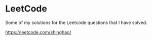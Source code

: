 # LeetCode
Some of my solutions for the Leetcode questions that I have solved. 

https://leetcode.com/shinghao/
